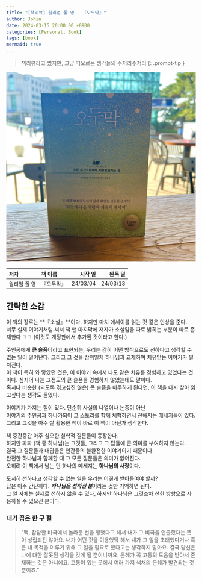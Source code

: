 ```yaml
---
title: "[책리뷰] 윌리엄 폴 영 - 『오두막』"
author: Johin
date: 2024-03-15 20:00:00 +0900
categories: [Personal, Book]
tags: [book]
mermaid: true
---
```


> 책리뷰라고 썼지만, 그냥 떠오르는 생각들의 주저리주저리
{: .prompt-tip }

![book](/assets/img/20240315/hut.JPG)

| 저자  | 책 이름  | 시작 일  | 완독 일  |
|:-----|:--------|-------:|--------:|
| 윌리엄 폴 영 | 『오두막』 | 24/03/04 | 24/03/13 |

## 간략한 소감

이 책의 장르는 **『소설』**이다. 하지만 마치 에세이를 읽는 것 같은 인상을 준다.  
너무 실제 이야기처럼 써서 책 맨 마지막에 저자가 소설임을 따로 밝히는 부분이 따로 존재한다 ㅋㅋ (이것도 개정판에서 추가된 것이라고 한다.)  

주인공에게 **큰 슬픔**이라고 표현되는, 우리는 감히 어떤 방식으로도 선하다고 생각할 수 없는 일이 일어난다. 그리고 그 것을 삼위일체 하나님과 교제하며 치유받는 이야기가 펼쳐진다.  
이 책이 특히 와 닿았던 것은, 이 이야기 속에서 나도 같은 치유를 경험하고 있었다는 것이다. 심지어 나는 그정도의 큰 슬픔을 경험하지 않았는데도 말이다.  
혹시나 비슷한 (되도록 겪고싶진 않은) 큰 슬픔을 마주하게 된다면, 이 책을 다시 찾아 읽고싶다는 생각도 들었다.  

이야기가 가지는 힘이 있다. 단순히 사실의 나열이나 논증이 아닌  
이야기의 주인공과 하나가되어 그 스토리를 함께 체험하면서 전해지는 메세지들이 있다.  
그리고 그것을 아주 잘 활용한 책이 바로 이 책이 아닌가 생각한다.  

책 중간중간 아주 심오한 철학적 질문들이 등장한다.  
하지만 파파 (책 중 하나님)는 그것들, 그리고 그 답들에 큰 의미를 부여하지 않는다.  
결국 그 질문들과 대답을은 인간들의 불완전한 이야기이기 때문이다.  
완전한 하나님과 함께할 때 그 모든 질문들은 의미가 없어진다.  
오히려 이 책에서 남는 단 하나의 메세지는 **하나님의 사랑**이다.

도저히 선하다고 생각할 수 없는 일을 우리는 어떻게 받아들여야 할까?  
답은 아주 간단하다. ***하나님은 선하신 분***이라는 것만 기억하면 된다.  
그 일 자체는 실제로 선하지 않을 수 있다, 하지만 하나님은 그것조차 선한 방향으로 사용하실 수 있으신 분이다.

### 내가 꼽은 한 구 절

> "맥, 참담한 비극에서 놀라운 선을 행했다고 해서 내가 그 비극을 연출했다는 뜻이 성립되진 않아요. 내가 어떤 것을 이용했닥 해서 내가 그 일을 초래했다거나 혹은 내 목적을 이루기 위해 그 일을 필요로 했다고는 생각하지 말아요. 결국 당신은 나에 대한 잘못된 생각을 갖게 될 뿐이니까요. 은혜가 꼭 고통의 도움을 받아서 존재하는 것은 아니에요. 고통이 있는 곳에서 여러 가지 색채의 은혜가 발견되는 것뿐이죠."
